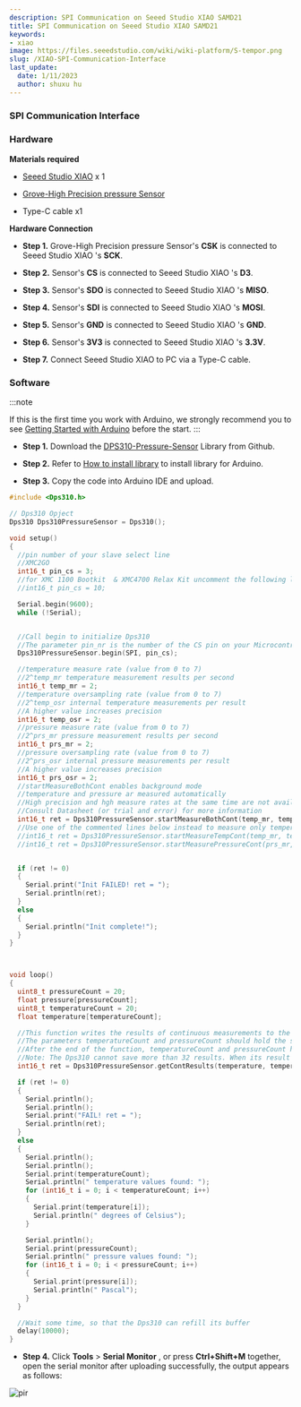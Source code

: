 ```yaml
---
description: SPI Communication on Seeed Studio XIAO SAMD21
title: SPI Communication on Seeed Studio XIAO SAMD21
keywords:
- xiao
image: https://files.seeedstudio.com/wiki/wiki-platform/S-tempor.png
slug: /XIAO-SPI-Communication-Interface
last_update:
  date: 1/11/2023
  author: shuxu hu
---
```

### SPI Communication Interface

### Hardware

**Materials required**

- [Seeed Studio XIAO](https://www.seeedstudio.com/Seeeduino-XIAO-Arduino-Microcontroller-SAMD21-Cortex-M0+-p-4426.html) x 1

- [Grove-High Precision pressure Sensor](https://www.seeedstudio.com/Grove-High-Precision-Barometer-Sensor-DPS310-p-4397.html)

- Type-C cable x1

**Hardware Connection**

- **Step 1.** Grove-High Precision pressure Sensor's **CSK** is connected to Seeed Studio XIAO 's **SCK**.

- **Step 2.** Sensor's **CS** is connected to Seeed Studio XIAO 's **D3**.

- **Step 3.** Sensor's **SDO** is connected to Seeed Studio XIAO 's **MISO**.

- **Step 4.** Sensor's **SDI** is connected to Seeed Studio XIAO 's **MOSI**.

- **Step 5.** Sensor's **GND** is connected to Seeed Studio XIAO 's **GND**.

- **Step 6.** Sensor's **3V3** is connected to Seeed Studio XIAO 's **3.3V**.

- **Step 7.** Connect Seeed Studio XIAO to PC via a Type-C cable.

### Software

:::note

If this is the first time you work with Arduino, we strongly recommend you to see [Getting Started with Arduino](https://wiki.seeedstudio.com/Getting_Started_with_Arduino/) before the start.
:::

- **Step 1.** Download the [DPS310-Pressure-Sensor](https://github.com/Infineon/DPS310-Pressure-Sensor.git) Library from Github.

- **Step 2.** Refer to [How to install library](https://wiki.seeedstudio.com/How_to_install_Arduino_Library) to install library for Arduino.

- **Step 3.** Copy the code into Arduino IDE and upload.

```c
#include <Dps310.h>

// Dps310 Opject
Dps310 Dps310PressureSensor = Dps310();

void setup()
{
  //pin number of your slave select line
  //XMC2GO
  int16_t pin_cs = 3;
  //for XMC 1100 Bootkit  & XMC4700 Relax Kit uncomment the following line
  //int16_t pin_cs = 10;

  Serial.begin(9600);
  while (!Serial);


  //Call begin to initialize Dps310
  //The parameter pin_nr is the number of the CS pin on your Microcontroller
  Dps310PressureSensor.begin(SPI, pin_cs);

  //temperature measure rate (value from 0 to 7)
  //2^temp_mr temperature measurement results per second
  int16_t temp_mr = 2;
  //temperature oversampling rate (value from 0 to 7)
  //2^temp_osr internal temperature measurements per result
  //A higher value increases precision
  int16_t temp_osr = 2;
  //pressure measure rate (value from 0 to 7)
  //2^prs_mr pressure measurement results per second
  int16_t prs_mr = 2;
  //pressure oversampling rate (value from 0 to 7)
  //2^prs_osr internal pressure measurements per result
  //A higher value increases precision
  int16_t prs_osr = 2;
  //startMeasureBothCont enables background mode
  //temperature and pressure ar measured automatically
  //High precision and hgh measure rates at the same time are not available.
  //Consult Datasheet (or trial and error) for more information
  int16_t ret = Dps310PressureSensor.startMeasureBothCont(temp_mr, temp_osr, prs_mr, prs_osr);
  //Use one of the commented lines below instead to measure only temperature or pressure
  //int16_t ret = Dps310PressureSensor.startMeasureTempCont(temp_mr, temp_osr);
  //int16_t ret = Dps310PressureSensor.startMeasurePressureCont(prs_mr, prs_osr);


  if (ret != 0)
  {
    Serial.print("Init FAILED! ret = ");
    Serial.println(ret);
  }
  else
  {
    Serial.println("Init complete!");
  }
}



void loop()
{
  uint8_t pressureCount = 20;
  float pressure[pressureCount];
  uint8_t temperatureCount = 20;
  float temperature[temperatureCount];

  //This function writes the results of continuous measurements to the arrays given as parameters
  //The parameters temperatureCount and pressureCount should hold the sizes of the arrays temperature and pressure when the function is called
  //After the end of the function, temperatureCount and pressureCount hold the numbers of values written to the arrays
  //Note: The Dps310 cannot save more than 32 results. When its result buffer is full, it won't save any new measurement results
  int16_t ret = Dps310PressureSensor.getContResults(temperature, temperatureCount, pressure, pressureCount);

  if (ret != 0)
  {
    Serial.println();
    Serial.println();
    Serial.print("FAIL! ret = ");
    Serial.println(ret);
  }
  else
  {
    Serial.println();
    Serial.println();
    Serial.print(temperatureCount);
    Serial.println(" temperature values found: ");
    for (int16_t i = 0; i < temperatureCount; i++)
    {
      Serial.print(temperature[i]);
      Serial.println(" degrees of Celsius");
    }

    Serial.println();
    Serial.print(pressureCount);
    Serial.println(" pressure values found: ");
    for (int16_t i = 0; i < pressureCount; i++)
    {
      Serial.print(pressure[i]);
      Serial.println(" Pascal");
    }
  }

  //Wait some time, so that the Dps310 can refill its buffer
  delay(10000);
}
```

- **Step 4.** Click **Tools** > **Serial Monitor** , or press **Ctrl+Shift+M** together, open the serial monitor after uploading successfully, the output appears as follows:

<!-- ![](https://files.seeedstudio.com/wiki/Seeeduino-XIAO/img/spi.png) -->
  <p style={{textAlign: 'center'}}><img src="https://files.seeedstudio.com/wiki/Seeeduino-XIAO/img/spi.png" alt="pir" width={600} height="auto" /></p>
